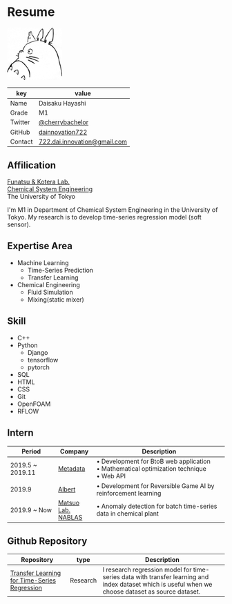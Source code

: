 # Resume
<img width="127" src="./totoro.png">

|key|value|
|---|---|
|Name|Daisaku Hayashi|
|Grade|M1|
|Twitter|[@cherrybachelor](https://twitter.com/cherrybachelor)|
|GitHub|[dainnovation722](https://github.com/dainnovation722)|
|Contact|722.dai.innovation@gmail.com|


## Affilication

[Funatsu & Kotera Lab.](http://funatsu.t.u-tokyo.ac.jp/en/home/)  
[Chemical System Engineering](http://www.chemsys.t.u-tokyo.ac.jp/?lang=en)  
The University of Tokyo  
 
I'm M1 in Department of Chemical System Engineering in the University of Tokyo. My research is to develop time-series regression model (soft sensor).


## Expertise Area
- Machine Learning
  - Time-Series Prediction
  - Transfer Learning
- Chemical Engineering 
  - Fluid Simulation 
  - Mixing(static mixer)

## Skill
- C++
- Python 
  - Django
  - tensorflow
  - pytorch
- SQL
- HTML
- CSS
- Git
- OpenFOAM
- RFLOW

## Intern
|Period|Company|Description|
|---|---|---|
|2019.5 ~ 2019.11|[Metadata](https://metadata.co.jp/)|• Development for BtoB web application <br> • Mathematical optimization technique <br> • Web API|
|2019.9 |[Albert](https://www.albert2005.co.jp/)|• Development for Reversible Game AI by reinforcement learning|
|2019.9 ~ Now|[Matsuo Lab.](https://weblab.t.u-tokyo.ac.jp/)<br>[NABLAS](https://nablas.com/)| • Anomaly detection for batch time-series data in chemical plant <br> 

## Github Repository
|Repository|type|Description|
|---|---|---|
|[Transfer Learning for Time-Series Regression](https://github.com/dainnovation722/transfer-learning-LSTM)|Research|I research regression model for time-series data with transfer learning and index dataset which is useful when we choose dataset as source dataset.|
